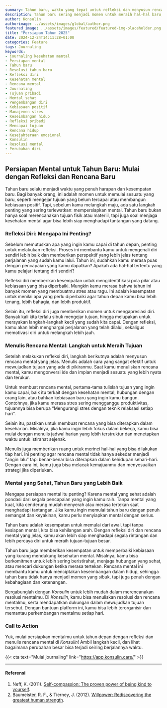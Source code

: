 ```yaml
---
summary: Tahun baru, waktu yang tepat untuk refleksi dan menyusun rencana mental baru. Yuk, mulai persiapkan mentalmu di Konsulin untuk tahun yang lebih baik!
description: Tahun baru sering menjadi momen untuk meraih hal-hal baru, namun tanpa persiapan mental yang matang, hal itu bisa sulit dicapai. Melalui refleksi diri dan menulis rencana mental, kita bisa mempersiapkan diri untuk tantangan yang akan datang. Refleksi membantu kita melihat apa yang telah dicapai dan apa yang perlu diperbaiki, sementara menulis rencana mental memberi kita panduan untuk mencapainya. Dengan menggunakan Konsulin, kita bisa lebih mudah menyusun dan melacak rencana mental, memastikan bahwa tahun baru benar-benar menjadi kesempatan untuk meraih tujuan dengan lebih terorganisir dan lebih siap mental.
author: Konsulin
authorimage: ../assets/images/global/author.png
featured_image: ../assets/images/featured/featured-img-placeholder.png
title: "Persiapan Tahun 2025"
date: 2024-12-24T14:11:28+01:00
categories: Feature
tags: Journaling
keywords:
- journaling kesehatan mental
- Persiapan mental
- Tahun baru
- Resolusi tahun baru
- Refleksi diri
- Kesehatan mental
- Rencana mental
- Journaling
- Tujuan pribadi
- Mental sehat
- Pengembangan diri
- Kebiasaan positif
- Manajemen stres
- Keseimbangan hidup
- Refleksi pribadi
- Mencapai tujuan
- Rencana hidup
- Kesejahteraan emosional
- Konsulin
- Resolusi mental
- Perubahan diri
---
```


## Persiapan Mental untuk Tahun Baru: Mulai dengan Refleksi dan Rencana Baru

Tahun baru selalu menjadi waktu yang penuh harapan dan kesempatan baru. Bagi banyak orang, ini adalah momen untuk memulai sesuatu yang baru, seperti mengejar tujuan yang belum tercapai atau membangun kebiasaan positif. Tapi, sebelum kamu melangkah maju, ada satu langkah penting yang sering terlewatkan: mempersiapkan mental. Tahun baru bukan hanya soal merencanakan tujuan fisik atau materiil, tapi juga soal menjaga kesehatan mental agar bisa lebih siap menghadapi tantangan yang datang.

### Refleksi Diri: Mengapa Ini Penting?

Sebelum memutuskan apa yang ingin kamu capai di tahun depan, penting untuk melakukan refleksi. Proses ini membantu kamu untuk mengenali diri sendiri lebih baik dan memberikan perspektif yang lebih jelas tentang perjalanan yang sudah kamu lalui. Tahun ini, sudahkah kamu merasa puas dengan pencapaian yang kamu dapatkan? Apakah ada hal-hal tertentu yang kamu pelajari tentang diri sendiri?

Refleksi diri memberikan kesempatan untuk mengidentifikasi pola pikir atau kebiasaan yang bisa diperbaiki. Mungkin kamu merasa bahwa tahun ini banyak momen yang membuatmu stres atau ragu. Ini adalah kesempatan untuk menilai apa yang perlu diperbaiki agar tahun depan kamu bisa lebih tenang, lebih bahagia, dan lebih produktif.

Selain itu, refleksi diri juga memberikan momen untuk mengapresiasi diri. Banyak kali kita terlalu sibuk mengejar tujuan, hingga melupakan untuk merayakan langkah-langkah kecil yang sudah kita capai. Dengan refleksi, kamu akan lebih menghargai perjalanan yang telah dilalui, sekaligus memotivasi diri untuk melangkah lebih jauh.

### Menulis Rencana Mental: Langkah untuk Meraih Tujuan

Setelah melakukan refleksi diri, langkah berikutnya adalah menyusun rencana mental yang jelas. Menulis adalah cara yang sangat efektif untuk mewujudkan tujuan yang ada di pikiranmu. Saat kamu menuliskan rencana mental, kamu mengonversi ide dan impian menjadi sesuatu yang lebih nyata dan terukur.

Untuk membuat rencana mental, pertama-tama tulislah tujuan yang ingin kamu capai, baik itu terkait dengan kesehatan mental, hubungan dengan orang lain, atau bahkan kebiasaan baru yang ingin kamu bangun. Contohnya, jika kamu merasa stres sering mengganggu produktivitas, tujuannya bisa berupa “Mengurangi stres dengan teknik relaksasi setiap hari”.

Selain itu, pastikan untuk membuat rencana yang bisa diterapkan dalam keseharian. Misalnya, jika kamu ingin lebih fokus dalam bekerja, kamu bisa mulai dengan menulis jadwal harian yang lebih terstruktur dan menetapkan waktu untuk istirahat sejenak.

Menulis juga memberikan ruang untuk merinci hal-hal yang bisa dilakukan tiap hari. Ini penting agar rencana mental tidak hanya sekedar menjadi “angin lalu” tapi benar-benar bisa diterapkan dalam kehidupan sehari-hari. Dengan cara ini, kamu juga bisa melacak kemajuanmu dan menyesuaikan strategi jika diperlukan.

### Mental yang Sehat, Tahun Baru yang Lebih Baik

Mengapa persiapan mental itu penting? Karena mental yang sehat adalah pondasi dari segala pencapaian yang ingin kamu raih. Tanpa mental yang kuat, kita cenderung mudah menyerah atau merasa tertekan saat menghadapi tantangan. Jika kamu ingin memulai tahun baru dengan penuh semangat dan keyakinan, kamu perlu menyiapkan mental dengan serius.

Tahun baru adalah kesempatan untuk memulai dari awal, tapi tanpa kesiapan mental, kita bisa kehilangan arah. Dengan refleksi diri dan rencana mental yang jelas, kamu akan lebih siap menghadapi segala rintangan dan lebih percaya diri untuk meraih tujuan-tujuan besar.

Tahun baru juga memberikan kesempatan untuk memperbaiki kebiasaan yang kurang mendukung kesehatan mental. Misalnya, kamu bisa berkomitmen untuk lebih sering beristirahat, menjaga hubungan yang sehat, atau mencari dukungan ketika merasa tertekan. Rencana mental ini membantu kamu untuk menciptakan keseimbangan dalam hidup, sehingga tahun baru tidak hanya menjadi momen yang sibuk, tapi juga penuh dengan kebahagiaan dan ketenangan.

Bergabunglah dengan *Konsulin* untuk lebih mudah dalam merencanakan resolusi mentalmu. Di *Konsulin*, kamu bisa menuliskan resolusi dan rencana mentalmu, serta mendapatkan dukungan dalam mewujudkan tujuan tersebut. Dengan bantuan platform ini, kamu bisa lebih terorganisir dan memantau perkembangan mentalmu setiap hari.

### Call to Action

Yuk, mulai persiapkan mentalmu untuk tahun depan dengan refleksi dan menulis rencana mental di *Konsulin*! Ambil langkah kecil, dan lihat bagaimana perubahan besar bisa terjadi seiring berjalannya waktu.

{{< cta text="Mulai journaling" link="https://app.konsulin.care/" >}}

---

#### Referensi

1. Neff, K. (2011). [Self-compassion: The proven power of being kind to yourself](https://www.barnesandnoble.com/w/self-compassion-kristin-neff/1119222754).
1. Baumeister, R. F., & Tierney, J. (2012). [Willpower: Rediscovering the greatest human strength](https://media.wbur.org/wp/2011/09/Willpower.pdf).
